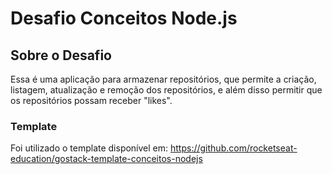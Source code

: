 # Desafio Conceitos Node.js

## Sobre o Desafio

Essa é uma aplicação para armazenar repositórios, que permite a criação, listagem, atualização e remoção dos repositórios, e além disso permitir que os repositórios possam receber "likes".

### Template

Foi utilizado o template disponível em: https://github.com/rocketseat-education/gostack-template-conceitos-nodejs
